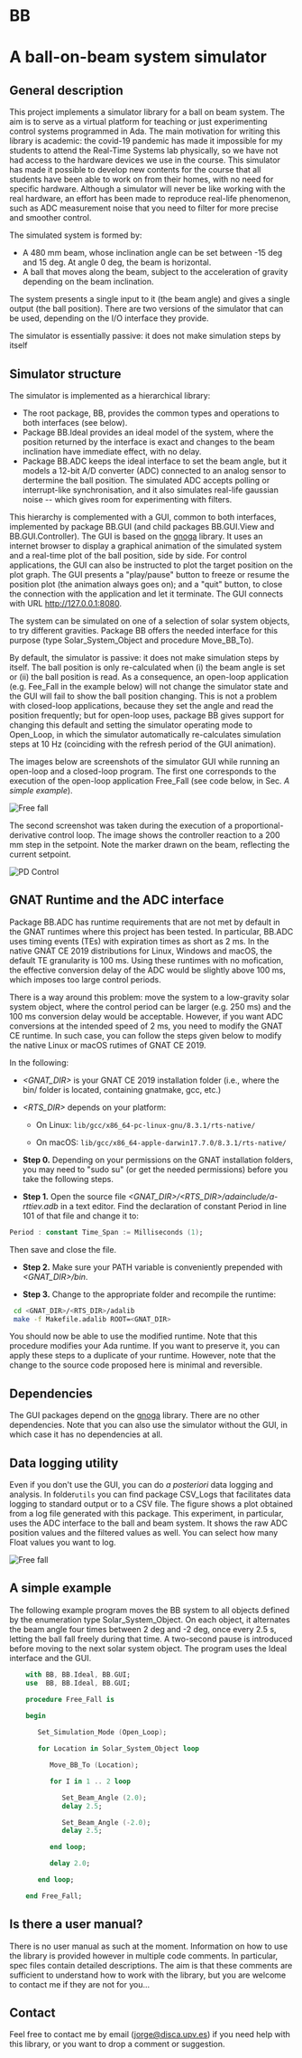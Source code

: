 # BB
# A ball-on-beam system simulator

## General description
This project implements a simulator library for a ball on beam system. The aim is to serve as a virtual platform for teaching or just experimenting control systems programmed in Ada. The main motivation for writing this library is academic: the covid-19 pandemic has made it impossible for my students to attend the Real-Time Systems lab physically, so we have not had access to the hardware devices we use in the course. This simulator has made it possible to develop new contents for the course that all students have been able to work on from their homes, with no need for specific hardware. Although a simulator will never be like working with the real hardware, an effort has been made to reproduce real-life phenomenon, such as ADC measurement noise that you need to filter for more precise and smoother control.

The simulated system is formed by:

 - A 480 mm beam, whose inclination angle can be set between -15 deg and 15 deg. At angle 0 deg, the beam is horizontal.
 - A ball that moves along the beam, subject to the acceleration of gravity depending on the beam inclination.
 
The system presents a single input to it (the beam angle) and gives a single output (the ball position). There are two versions of the simulator that can be used, depending on the I/O interface they provide.

The simulator is essentially passive: it does not make simulation steps by itself

## Simulator structure
The simulator is implemented as a hierarchical library:

 * The root package, BB, provides the common types and operations to both interfaces (see below). 
 * Package BB.Ideal provides an ideal model of the system, where the position returned by the interface is exact and changes to the beam inclination have immediate effect, with no delay.
 * Package BB.ADC keeps the ideal interface to set the beam angle, but it models a 12-bit A/D converter (ADC) connected to an analog sensor to dertermine the ball position. The simulated ADC accepts polling or interrupt-like synchronisation, and it also simulates real-life gaussian noise -- which gives room for experimenting with filters.
 
This hierarchy is complemented with a GUI, common to both interfaces, implemented by package BB.GUI (and child packages BB.GUI.View and BB.GUI.Controller). The GUI is based on the [gnoga](https://github.com/alire-project/gnoga) library. It uses an internet browser to display a graphical animation of the simulated system and a real-time plot of the ball position, side by side. For control applications, the GUI can also be instructed to plot the target position on the plot graph. The GUI presents a "play/pause" button to freeze or resume the position plot (the animation always goes on); and a "quit" button, to close the connection with the application and let it terminate. The GUI connects with URL http://127.0.0.1:8080.

The system can be simulated on one of a selection of solar system objects, to try different gravities. Package BB offers the needed interface for this purpose (type Solar_System_Object and procedure Move_BB_To).

By default, the simulator is passive: it does not make simulation steps by itself. The ball position is only re-calculated when (i) the beam angle is set or (ii) the ball position is read. As a consequence, an open-loop application (e.g. Fee\_Fall in the example below) will not change the simulator state and the GUI will fail to show the ball position changing. This is not a problem with closed-loop applications, because they set the angle and read the position frequently; but for open-loop uses, package BB gives support for changing this default and setting the simulator operating mode to Open_Loop, in which the simulator automatically re-calculates simulation steps at 10 Hz (coinciding with the refresh period of the GUI animation).  

The images below are screenshots of the simulator GUI while running an open-loop and a closed-loop program. The first one corresponds to the execution of the open-loop application Free\_Fall (see code below, in Sec. *A simple example*).

![Free fall](free_fall.png)

The second screenshot was taken during the execution of a proportional-derivative control loop. The image shows the controller reaction to a 200 mm step in the setpoint. Note the marker drawn on the beam, reflecting the current setpoint.

![PD Control](pd_control.png)

## GNAT Runtime and the ADC interface
Package BB.ADC has runtime requirements that are not met by default in the GNAT runtimes where this project has been tested. In particular, BB.ADC uses timing events (TEs) with expiration times as short as 2 ms. In the native GNAT CE 2019 distributions for Linux, Windows and macOS, the default TE granularity is 100 ms. Using these runtimes with no mofication, the effective conversion delay of the ADC would be slightly above 100 ms, which imposes too large control periods.

There is a way around this problem: move the system to a low-gravity solar system object, where the control period can be larger (e.g. 250 ms) and the 100 ms conversion delay would be acceptable. However, if you want ADC conversions at the intended speed of 2 ms, you need to modify the GNAT CE runtime. In such case, you can follow the steps given below to modify the native Linux or macOS rutimes of GNAT CE 2019.

In the following:

  - *\<GNAT_DIR\>* is your GNAT CE 2019 installation folder (i.e., where the bin/ folder is located, containing gnatmake, gcc, etc.)
  - *\<RTS_DIR\>* depends on your platform:
  
    - On Linux: ```lib/gcc/x86_64-pc-linux-gnu/8.3.1/rts-native/```
    
    - On macOS: ```lib/gcc/x86_64-apple-darwin17.7.0/8.3.1/rts-native/```
    
  - **Step 0.**
  Depending on your permissions on the GNAT installation folders, you may need to "sudo su" (or get the needed permissions) before you take the following steps.

  - **Step 1.**
  Open the source file *<GNAT_DIR>/<RTS_DIR>/adainclude/a-rttiev.adb* in a text editor. Find the declaration of constant Period in line 101 of that file and change it to:
  
  ```Ada
  Period : constant Time_Span := Milliseconds (1);
  ```
  
  Then save and close the file.
    
  - **Step 2.**
  Make sure your PATH variable is conveniently prepended with *\<GNAT_DIR\>/bin*.

  - **Step 3.**
  Change to the appropriate folder and recompile the runtime:

   ```bash
    cd <GNAT_DIR>/<RTS_DIR>/adalib
    make -f Makefile.adalib ROOT=<GNAT_DIR>
   ```
You should now be able to use the modified runtime.
Note that this procedure modifies your Ada runtime. If you want to preserve it, you can apply these steps to a duplicate of your runtime. However, note that the change to the source code proposed here is minimal and reversible.  

##  Dependencies
The GUI packages depend on the [gnoga](https://github.com/alire-project/gnoga) library. There are no other dependencies. Note that you can also use the simulator without the GUI, in which case it has no dependencies at all. 

##  Data logging utility
Even if you don't use the GUI, you can do *a posteriori* data logging and analysis. In folder```utils``` you can find package CSV\_Logs that facilitates data logging to standard output or to a CSV file. The figure shows a plot obtained from a log file generated with this package. This experiment, in particular, uses the ADC interface to the ball and beam system. It shows the raw ADC position values and the filtered values as well. You can select how many Float values you want to log.
 
![Free fall](pd-step-response.png)

 
## A simple example
The following example program moves the BB system to all objects defined by the enumeration type Solar_System_Object. On each object, it alternates the beam angle four times between 2 deg and -2 deg, once every 2.5 s, letting the ball fall freely during that time. A two-second pause is introduced before moving to the next solar system object. The program uses the Ideal interface and the GUI.

```Ada
    with BB, BB.Ideal, BB.GUI;
    use  BB, BB.Ideal, BB.GUI;

    procedure Free_Fall is
 
    begin

       Set_Simulation_Mode (Open_Loop);

       for Location in Solar_System_Object loop

          Move_BB_To (Location);

          for I in 1 .. 2 loop

             Set_Beam_Angle (2.0);
             delay 2.5;

             Set_Beam_Angle (-2.0);
             delay 2.5;

          end loop;

          delay 2.0;

       end loop;

    end Free_Fall;
```

## Is there a user manual?
There is no user manual as such at the moment. Information on how to use the library is provided however in multiple code comments. In particular, spec files  contain detailed descriptions. The aim is that these comments are sufficient to understand how to work with the library, but you are welcome to contact me if they are not for you...

##  Contact
Feel free to contact me by email (jorge@disca.upv.es) if you need help with this library, or you want to drop a comment or suggestion.

